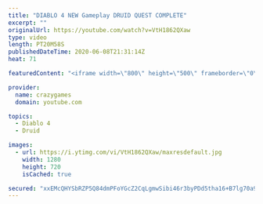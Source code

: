```yaml
---
title: "DIABLO 4 NEW Gameplay DRUID QUEST COMPLETE"
excerpt: ""
originalUrl: https://youtube.com/watch?v=VtH1862QXaw
type: video
length: PT20M58S
publishedDateTime: 2020-06-08T21:31:14Z
heat: 71

featuredContent: "<iframe width=\"800\" height=\"500\" frameborder=\"0\" src=\"https://www.youtube.com/embed/VtH1862QXaw\" allow=\"accelerometer; autoplay; encrypted-media; gyroscope; picture-in-picture\" allowfullscreen></iframe>"

provider:
  name: crazygames
  domain: youtube.com

topics:
  - Diablo 4
  - Druid

images:
  - url: https://i.ytimg.com/vi/VtH1862QXaw/maxresdefault.jpg
    width: 1280
    height: 720
    isCached: true

secured: "xxEMcQHYSbRZP5Q84dmPFoYGcZ2CqLgmwSibi46r3byPDd5tha16+B7lg70a9FeMJ85ZdqL6cO2p9CQDdLzlPiidIS91CWQRZ9VXHzwMh+MM3o48FvHZzbL5OBnqYgFO163D186LD/LqkFTRqPvhnbnMtk3Ul85VfGoUKzI53+iAUUZk6lavFoP/FtAo6AfqUqFQfs+qT/ESh0iJMBBfpQwQHg73TQdxRdPoYPygpuYA4S8A0CBPXyYMFsDK3PbbW9aUZ2wSk+THS17JWxhuBa383vqEBtNY5eF8rAW115CjuGkhRO70XkZjScrdx74rFPlCiNVmiou3zhuRIzrl+DtvjUkqpzLUYIsjEbjTOfjdF/NF3Bx9Ou0OIe9IosIqEPuobw+FJ+EETSqxcBvsy3tD9m+mzAwWzARGoFTrciY=;0di1Isr93WiDX0QBDLTUZQ=="
---
```



